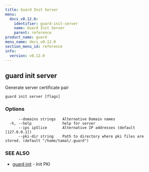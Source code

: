 ```yaml
---
title: Guard Init Server
menu:
  docs_v0.12.0:
    identifier: guard-init-server
    name: Guard Init Server
    parent: reference
product_name: guard
menu_name: docs_v0.12.0
section_menu_id: reference
info:
  version: v0.12.0
---
```


## guard init server

Generate server certificate pair

```
guard init server [flags]
```

### Options

```
      --domains strings   Alternative Domain names
  -h, --help              help for server
      --ips ipSlice       Alternative IP addresses (default [127.0.0.1])
      --pki-dir string    Path to directory where pki files are stored. (default "/home/tamal/.guard")
```

### SEE ALSO

* [guard init](/docs/v0.12.0/reference/guard_init)	 - Init PKI

